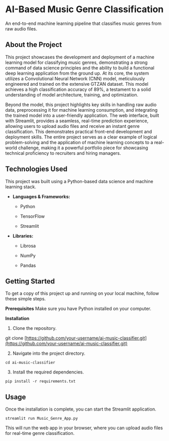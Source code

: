 # AI-Based Music Genre Classification
An end-to-end machine learning pipeline that classifies music genres from raw audio files.

## About the Project
This project showcases the development and deployment of a machine learning model for classifying music genres, demonstrating a strong command of data science principles and the ability to build a functional deep learning application from the ground up. At its core, the system utilizes a Convolutional Neural Network (CNN) model, meticulously engineered and trained on the extensive GTZAN dataset. This model achieves a high classification accuracy of 89%, a testament to a solid understanding of model architecture, training, and optimization.

Beyond the model, this project highlights key skills in handling raw audio data, preprocessing it for machine learning consumption, and integrating the trained model into a user-friendly application. The web interface, built with Streamlit, provides a seamless, real-time prediction experience, allowing users to upload audio files and receive an instant genre classification. This demonstrates practical front-end development and deployment skills. The entire project serves as a clear example of logical problem-solving and the application of machine learning concepts to a real-world challenge, making it a powerful portfolio piece for showcasing technical proficiency to recruiters and hiring managers.

## Technologies Used
This project was built using a Python-based data science and machine learning stack.

* **Languages & Frameworks:**

  * Python

  * TensorFlow

  * Streamlit

* **Libraries:**

  * Librosa

  * NumPy

  * Pandas

## Getting Started
To get a copy of this project up and running on your local machine, follow these simple steps.

**Prerequisites**
Make sure you have Python installed on your computer.

**Installation**
1.  Clone the repository.

git clone [https://github.com/your-username/ai-music-classifier.git](https://github.com/your-username/ai-music-classifier.git)


2.  Navigate into the project directory.

```cd ai-music-classifier```


3.  Install the required dependencies.

```pip install -r requirements.txt```


## Usage
Once the installation is complete, you can start the Streamlit application.

```streamlit run Music_Genre_App.py```


This will run the web app in your browser, where you can upload audio files for real-time genre classification.
